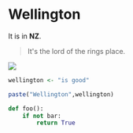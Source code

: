 # Wellington

It is in **NZ**.

> It's the lord of the rings place.

![](https://octodex.github.com/images/stormtroopocat.png)

```r
wellington <- "is good"

paste("Wellington",wellington)
```

```python
def foo():
    if not bar:
        return True
```
